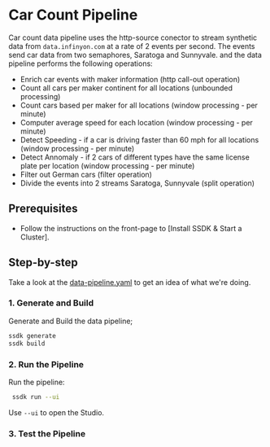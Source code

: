 # Car Count Pipeline

Car count data pipeline uses the http-source conector to stream synthetic data from `data.infinyon.com` at a rate of 2 events per second. The events send car data from two semaphores, Saratoga and Sunnyvale. and the data pipeline performs the following operations:

* Enrich car events with maker information (http call-out operation)
* Count all cars per maker continent for all locations (unbounded processing)
* Count cars based per maker for all locations (window processing - per minute)
* Computer average speed for each location (window processing - per minute)
* Detect Speeding - if a car is driving faster than 60 mph for all locations (window processing - per minute)
* Detect Annomaly - if 2 cars of different types have the same license plate per location (window processing - per minute)
* Filter out German cars (filter operation)
* Divide the events into 2 streams Saratoga, Sunnyvale (split operation)

## Prerequisites

* Follow the instructions on the front-page to [Install SSDK & Start a Cluster].

## Step-by-step

Take a look at the [data-pipeline.yaml](./data-pipeline.yaml) to get an idea of what we're doing.


### 1. Generate and Build

Generate and Build the data pipeline;

```bash
ssdk generate
ssdk build
```

### 2. Run the Pipeline

Run the pipeline:

```bash
 ssdk run --ui
```

Use `--ui` to open the Studio.


### 3. Test the Pipeline


